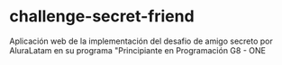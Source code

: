 # challenge-secret-friend
Aplicación web de la implementación del desafio de amigo secreto por AluraLatam en su programa "Principiante en Programación G8 - ONE
